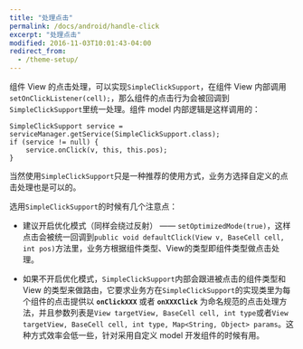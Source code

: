 ```yaml
---
title: "处理点击"
permalink: /docs/android/handle-click
excerpt: "处理点击"
modified: 2016-11-03T10:01:43-04:00
redirect_from:
  - /theme-setup/
---
```


组件 View 的点击处理，可以实现```SimpleClickSupport```，在组件 View 内部调用```setOnClickListener(cell);```，那么组件的点击行为会被回调到```SimpleClickSupport```里统一处理。组件 model 内部逻辑是这样调用的：

```
SimpleClickSupport service = serviceManager.getService(SimpleClickSupport.class);
if (service != null) {
    service.onClick(v, this, this.pos);
}
```

当然使用```SimpleClickSupport```只是一种推荐的使用方式，业务方选择自定义的点击处理也是可以的。

选用```SimpleClickSupport```的时候有几个注意点：

+ 建议开启优化模式（同样会绕过反射） —— ```setOptimizedMode(true)```，这样点击会被统一回调到```public void defaultClick(View v, BaseCell cell, int pos)```方法里，业务方根据组件类型、View的类型即组件类型做点击处理。

+ 如果不开启优化模式，```SimpleClickSupport```内部会跟进被点击的组件类型和 View 的类型来做路由，它要求业务方在```SimpleClickSupport```的实现类里为每个组件的点击提供以 **```onClickXXX```** 或者 **```onXXXClick```** 为命名规范的点击处理方法，并且参数列表是```View targetView, BaseCell cell, int type```或者```View targetView, BaseCell cell, int type, Map<String, Object> params```。这种方式效率会低一些，针对采用自定义 model 开发组件的时候有用。